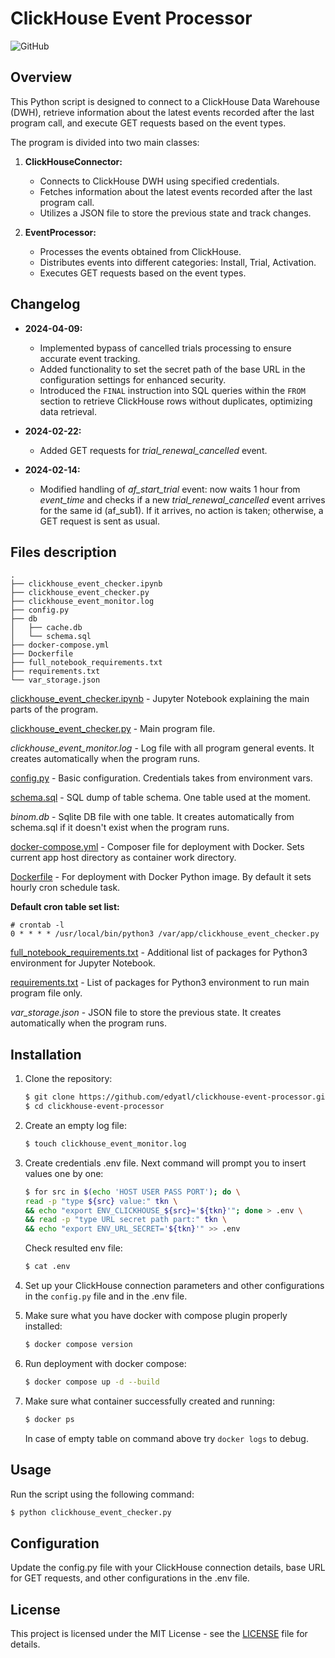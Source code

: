 # ClickHouse Event Processor

![GitHub](https://img.shields.io/badge/license-MIT-blue.svg)

## Overview

This Python script is designed to connect to a ClickHouse Data Warehouse (DWH), retrieve information about the latest events recorded after the last program call, and execute GET requests based on the event types.

The program is divided into two main classes:

1. **ClickHouseConnector:**
   - Connects to ClickHouse DWH using specified credentials.
   - Fetches information about the latest events recorded after the last program call.
   - Utilizes a JSON file to store the previous state and track changes.

2. **EventProcessor:**
   - Processes the events obtained from ClickHouse.
   - Distributes events into different categories: Install, Trial, Activation.
   - Executes GET requests based on the event types.

## Changelog

- **2024-04-09:**
  - Implemented bypass of cancelled trials processing to ensure accurate event tracking.
  - Added functionality to set the secret path of the base URL in the configuration settings for enhanced security.
  - Introduced the `FINAL` instruction into SQL queries within the `FROM` section to retrieve ClickHouse rows without duplicates, optimizing data retrieval.

- **2024-02-22:** 
  - Added GET requests for *trial_renewal_cancelled* event.

- **2024-02-14:** 
  - Modified handling of *af_start_trial* event: now waits 1 hour from *event_time* and checks if a new *trial_renewal_cancelled* event arrives for the same id (af_sub1). If it arrives, no action is taken; otherwise, a GET request is sent as usual.

## Files description

```
.
├── clickhouse_event_checker.ipynb
├── clickhouse_event_checker.py
├── clickhouse_event_monitor.log
├── config.py
├── db
│   ├── cache.db
│   └── schema.sql
├── docker-compose.yml
├── Dockerfile
├── full_notebook_requirements.txt
├── requirements.txt
└── var_storage.json

```
[clickhouse_event_checker.ipynb](./clickhouse_event_checker.ipynb) - Jupyter Notebook explaining the main parts of the program.

[clickhouse_event_checker.py](./clickhouse_event_checker.py) - Main program file.

*clickhouse_event_monitor.log* - Log file with all program general events. It creates automatically when the program runs.

[config.py](./config.py) - Basic configuration. Credentials takes from environment vars.

[schema.sql](./db/schema.sql) - SQL dump of table schema. One table used at the moment.

*binom.db* - Sqlite DB file with one table. It creates automatically from schema.sql if it doesn't exist when the program runs. 

[docker-compose.yml](./docker-compose.yml) - Composer file for deployment with Docker. Sets current app host directory as container work directory.

[Dockerfile](./Dockerfile) - For deployment with Docker Python image. By default it sets hourly cron schedule task.

**Default cron table set list:**

```
# crontab -l
0 * * * * /usr/local/bin/python3 /var/app/clickhouse_event_checker.py
```

[full_notebook_requirements.txt](./full_notebook_requirements.txt) - Additional list of packages for Python3 environment for Jupyter Notebook.

[requirements.txt](./requirements.txt) - List of packages for Python3 environment to run main program file only.

*var_storage.json* - JSON file to store the previous state. It creates automatically when the program runs.

## Installation

1. Clone the repository:

    ```bash
    $ git clone https://github.com/edyatl/clickhouse-event-processor.git
    $ cd clickhouse-event-processor
    ```

2. Create an empty log file:

    ```bash
    $ touch clickhouse_event_monitor.log
    ```

3. Create credentials .env file. Next command will prompt you to insert values one by one:

    ```bash
    $ for src in $(echo 'HOST USER PASS PORT'); do \
    read -p "type ${src} value:" tkn \
    && echo "export ENV_CLICKHOUSE_${src}='${tkn}'"; done > .env \
    && read -p "type URL secret path part:" tkn \
    && echo "export ENV_URL_SECRET='${tkn}'" >> .env
    ```

   Check resulted env file:

   ```bash
   $ cat .env
   ```


4. Set up your ClickHouse connection parameters and other configurations in the `config.py` file and in the .env file.

5. Make sure what you have docker with compose plugin properly installed:

   ```bash
   $ docker compose version
   ```

6. Run deployment with docker compose:

   ```bash
   $ docker compose up -d --build
   ```

7. Make sure what container successfully created and running:

   ```bash
   $ docker ps
   ```

   In case of empty table on command above try `docker logs` to debug.

## Usage

Run the script using the following command:

   ```bash
   $ python clickhouse_event_checker.py
   ```

## Configuration
Update the config.py file with your ClickHouse connection details, base URL for GET requests, and other configurations in the .env file.

## License
This project is licensed under the MIT License - see the [LICENSE](./LICENSE) file for details.

